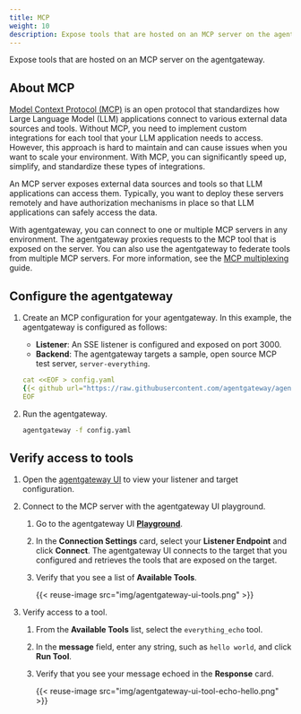 ```yaml
---
title: MCP
weight: 10
description: Expose tools that are hosted on an MCP server on the agentgateway. 
---
```


Expose tools that are hosted on an MCP server on the agentgateway. 

## About MCP

[Model Context Protocol (MCP)](https://modelcontextprotocol.io/introduction) is an open protocol that standardizes how Large Language Model (LLM) applications connect to various external data sources and tools. Without MCP, you need to implement custom integrations for each tool that your LLM application needs to access. However, this approach is hard to maintain and can cause issues when you want to scale your environment. With MCP, you can significantly speed up, simplify, and standardize these types of integrations.

An MCP server exposes external data sources and tools so that LLM applications can access them. Typically, you want to deploy these servers remotely and have authorization mechanisms in place so that LLM applications can safely access the data.

With agentgateway, you can connect to one or multiple MCP servers in any environment. The agentgateway proxies requests to the MCP tool that is exposed on the server. You can also use the agentgateway to federate tools from multiple MCP servers. For more information, see the [MCP multiplexing](/docs/setup/examples/multiplex) guide. 

## Configure the agentgateway

1. Create an MCP configuration for your agentgateway. In this example, the agentgateway is configured as follows: 
   * **Listener**: An SSE listener is configured and exposed on port 3000. 
   * **Backend**: The agentgateway targets a sample, open source MCP test server, `server-everything`. 
   ```yaml
   cat <<EOF > config.yaml
   {{< github url="https://raw.githubusercontent.com/agentgateway/agentgateway/refs/heads/main/examples/basic/config.yaml" >}}
   EOF
   ```

2. Run the agentgateway. 
   ```sh
   agentgateway -f config.yaml
   ```
   
## Verify access to tools

1. Open the [agentgateway UI](http://localhost:19000/ui/) to view your listener and target configuration.

2. Connect to the MCP server with the agentgateway UI playground. 
   1. Go to the agentgateway UI [**Playground**](http://localhost:19000/ui/playground/).
   2. In the **Connection Settings** card, select your **Listener Endpoint** and click **Connect**. The agentgateway UI connects to the target that you configured and retrieves the tools that are exposed on the target. 
   3. Verify that you see a list of **Available Tools**. 
   
      {{< reuse-image src="img/agentgateway-ui-tools.png" >}}

6. Verify access to a tool. 
   1. From the **Available Tools** list, select the `everything_echo` tool. 
   2. In the **message** field, enter any string, such as `hello world`, and click **Run Tool**. 
   3. Verify that you see your message echoed in the **Response** card. 
   
      {{< reuse-image src="img/agentgateway-ui-tool-echo-hello.png" >}}